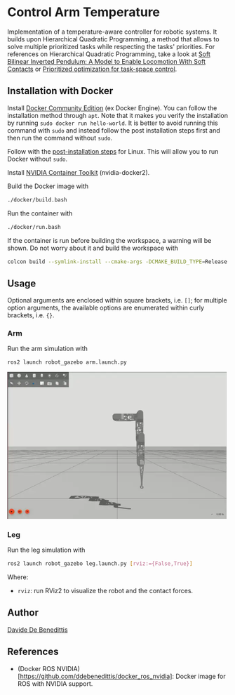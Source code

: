 # Control Arm Temperature

Implementation of a temperature-aware controller for robotic systems.
It builds upon Hierarchical Quadratic Programming, a method that allows to solve multiple prioritized tasks while respecting the tasks' priorities.
For references on Hierarchical Quadratic Programming, take a look at [Soft Bilinear Inverted Pendulum: A Model to Enable Locomotion With Soft Contacts](https://ieeexplore.ieee.org/document/10777856) or [Prioritized optimization for task-space control](https://ieeexplore.ieee.org/abstract/document/5354341).

## Installation with Docker

Install [Docker Community Edition](https://docs.docker.com/engine/install/ubuntu/) (ex Docker Engine).
You can follow the installation method through `apt`.
Note that it makes you verify the installation by running `sudo docker run hello-world`.
It is better to avoid running this command with `sudo` and instead follow the post installation steps first and then run the command without `sudo`.

Follow with the [post-installation steps](https://docs.docker.com/engine/install/linux-postinstall/) for Linux.
This will allow you to run Docker without `sudo`.

Install [NVIDIA Container Toolkit](https://docs.nvidia.com/datacenter/cloud-native/container-toolkit/install-guide.html#setting-up-nvidia-container-toolkit) (nvidia-docker2).

Build the Docker image with
```bash
./docker/build.bash
```

Run the container with
```bash
./docker/run.bash
```

If the container is run before building the workspace, a warning will be shown.
Do not worry about it and build the workspace with
```bash
colcon build --symlink-install --cmake-args -DCMAKE_BUILD_TYPE=Release -DCMAKE_EXPORT_COMPILE_COMMANDS=ON && source install/setup.bash
```

## Usage

Optional arguments are enclosed within square brackets, i.e. `[]`; for multiple option arguments, the available options are enumerated within curly brackets, i.e. `{}`.

### Arm

Run the arm simulation with
```bash
ros2 launch robot_gazebo arm.launch.py
```

<img src="https://raw.githubusercontent.com/ddebenedittis/media/main/control_arm_temperature/arm.webp" width="500">

### Leg

Run the leg simulation with
```bash
ros2 launch robot_gazebo leg.launch.py [rviz:={False,True}]
```
Where:
- `rviz`: run RViz2 to visualize the robot and the contact forces.


## Author

[Davide De Benedittis](https://github.com/ddebenedittis)

## References

- (Docker ROS NVIDIA)[https://github.com/ddebenedittis/docker_ros_nvidia]: Docker image for ROS with NVIDIA support.